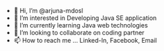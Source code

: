 - 👋 Hi, I’m @arjuna-mdosl
- 👀 I’m interested in Developing Java SE application
- 🌱 I’m currently learning Java web technologies
- 💞️ I’m looking to collaborate on coding partner
- 📫 How to reach me ... Linked-In, Facebook, Email

<!---
arjuna-mdosl/arjuna-mdosl is a ✨ special ✨ repository because its `README.md` (this file) appears on your GitHub profile.
You can click the Preview link to take a look at your changes.
--->
